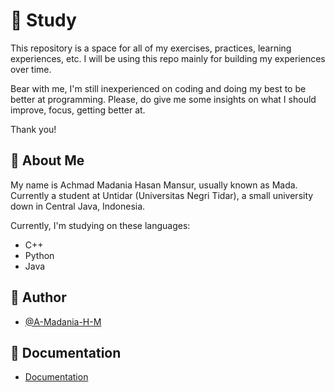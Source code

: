 


# 📗 Study

This repository is a space for all of my exercises, practices, learning experiences, etc. I will be using this repo mainly for building my experiences over time.

Bear with me, I'm still inexperienced on coding and doing my best to be better at programming. Please, do give me some insights on what I should improve, focus, getting better at.

Thank you!


## 🗿 About Me

My name is Achmad Madania Hasan Mansur, usually known as Mada. Currently a student at Untidar (Universitas Negri Tidar), a small university down in Central Java, Indonesia.

Currently, I'm studying on these languages:
- C++
- Python
- Java


## 🎨 Author

- [@A-Madania-H-M](https://github.com/A-Madania-H-M)


## 📝 Documentation

- [Documentation](https://github.com/A-Madania-H-M/Study.git)

